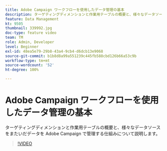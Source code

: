 ```yaml
---
title: Adobe Campaign ワークフローを使用したデータ管理の基本
description: ターゲティングディメンションと作業用テーブルの概要と、様々なデータソースをまたいだデータを Adobe Campaign で管理する仕組みについて説明します。
feature: Data Management
kt: 9505
thumbnail: 339992.jpg
doc-type: feature video
team: TM
role: Admin, Developer
level: Beginner
exl-id: 48ea5e79-29b8-43a4-9cb4-d6dcb13e9068
source-git-commit: b1b8d8a99a551239c445fb588cbd126b66a53c9b
workflow-type: tm+mt
source-wordcount: '52'
ht-degree: 100%

---
```


# Adobe Campaign ワークフローを使用したデータ管理の基本

ターゲティングディメンションと作業用テーブルの概要と、様々なデータソースをまたいだデータを Adobe Campaign で管理する仕組みについて説明します。

>[!VIDEO](https://video.tv.adobe.com/v/339992?quality=12&learn=on)
